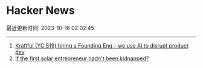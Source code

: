 # Hacker News

最近更新时间: 2023-10-16 02:02:45

--- 
1. [Kraftful (YC S19) hiring a Founding Eng – we use AI to disrupt product dev](https://www.ycombinator.com/companies/kraftful/jobs/LUQ1XoF-founding-engineer) 
2. [If the first solar entrepreneur hadn't been kidnapped?](https://techxplore.com/news/2023-10-solar-entrepreneur-hadnt-kidnapped-fossil.html) 
